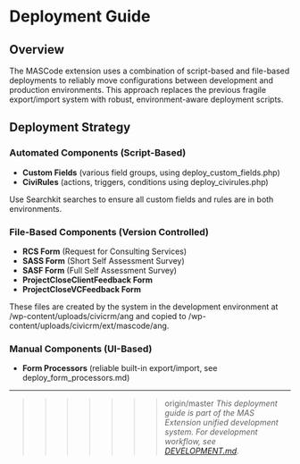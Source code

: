 # Deployment Guide

## Overview

The MASCode extension uses a combination of script-based and file-based deployments to reliably move configurations between development and production environments. This approach replaces the previous fragile export/import system with robust, environment-aware deployment scripts.

## Deployment Strategy

### Automated Components (Script-Based)
- **Custom Fields** (various field groups, using deploy_custom_fields.php)
- **CiviRules** (actions, triggers, conditions using deploy_civirules.php)

Use Searchkit searches to ensure all custom fields and rules are in both environments.  

### File-Based Components (Version Controlled)
- **RCS Form** (Request for Consulting Services) 
- **SASS Form** (Short Self Assessment Survey) 
- **SASF Form** (Full Self Assessment Survey) 
- **ProjectCloseClientFeedback Form** 
- **ProjectCloseVCFeedback Form**

These files are created by the system in the development environment at /wp-content/uploads/civicrm/ang and copied to /wp-content/uploads/civicrm/ext/mascode/ang.

### Manual Components (UI-Based)
- **Form Processors** (reliable built-in export/import, see deploy_form_processors.md)

---

>>>>>>> origin/master
*This deployment guide is part of the MAS Extension unified development system. For development workflow, see [DEVELOPMENT.md](DEVELOPMENT.md).*